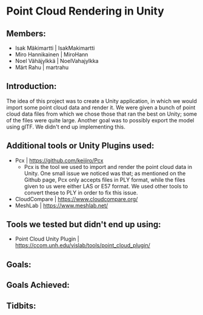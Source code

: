 # Point Cloud Rendering in Unity

## Members:
- Isak Mäkimartti | IsakMakimartti
- Miro Hannikainen | MiroHann
- Noel Vähäjylkkä | NoelVahajylkka
- Märt Rahu | martrahu

## Introduction:
The idea of this project was to create a Unity application, in which we would import some point cloud data and render it. We were given a bunch of point cloud data files from which we chose those that ran the best on Unity; some of the files were quite large. Another goal was to possibly export the model using glTF. We didn't end up implementing this.

## Additional tools or Unity Plugins used:
- Pcx | https://github.com/keijiro/Pcx
  * Pcx is the tool we used to import and render the point cloud data in Unity. One small issue we noticed was that; as mentioned on the Github page, Pcx only accepts files in PLY format, while the files given to us were either LAS or E57 format. We used other tools to convert these to PLY in order to fix this issue.
- CloudCompare | https://www.cloudcompare.org/
- MeshLab | https://www.meshlab.net/

## Tools we tested but didn't end up using:
- Point Cloud Unity Plugin | https://ccom.unh.edu/vislab/tools/point_cloud_plugin/
  
## Goals:

## Goals Achieved:

## Tidbits:

<!--

**Here are some ideas to get you started:**

🙋‍♀️ A short introduction - what is your organization all about?
🌈 Contribution guidelines - how can the community get involved?
👩‍💻 Useful resources - where can the community find your docs? Is there anything else the community should know?
🍿 Fun facts - what does your team eat for breakfast?
🧙 Remember, you can do mighty things with the power of [Markdown](https://docs.github.com/github/writing-on-github/getting-started-with-writing-and-formatting-on-github/basic-writing-and-formatting-syntax)
-->
